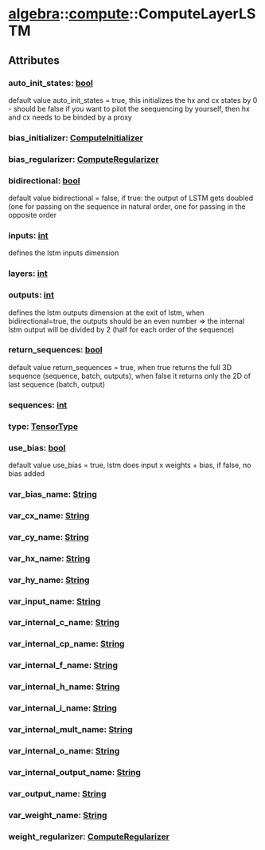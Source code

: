 # [algebra](/libs/algebra/)::[compute](/libs/algebra/compute/)::ComputeLayerLSTM

## Attributes

### auto_init_states:&nbsp;[bool](/libs/std/core/type.bool.md)
default value auto_init_states = true, this initializes the hx and cx states by 0 - should be false if you want to pilot the seequencing by yourself, then hx and cx needs to be binded by a proxy

### bias_initializer:&nbsp;[ComputeInitializer](/libs/algebra/compute/type.ComputeInitializer.md)

### bias_regularizer:&nbsp;[ComputeRegularizer](/libs/algebra/compute/type.ComputeRegularizer.md)

### bidirectional:&nbsp;[bool](/libs/std/core/type.bool.md)
default value bidirectional = false, if true: the output of LSTM gets doubled (one for passing on the sequence in natural order, one for passing in the opposite order

### inputs:&nbsp;[int](/libs/std/core/type.int.md)
defines the lstm inputs dimension

### layers:&nbsp;[int](/libs/std/core/type.int.md)

### outputs:&nbsp;[int](/libs/std/core/type.int.md)
defines the lstm outputs dimension at the exit of lstm, when bidirectional=true, the outputs should be an even number => the internal lstm output will be divided by 2 (half for each order of the sequence)

### return_sequences:&nbsp;[bool](/libs/std/core/type.bool.md)
default value return_sequences = true, when true returns the full 3D sequence (sequence, batch, outputs), when false it returns only the 2D of last sequence (batch, output)

### sequences:&nbsp;[int](/libs/std/core/type.int.md)

### type:&nbsp;[TensorType](/libs/std/core/enum.TensorType.md)

### use_bias:&nbsp;[bool](/libs/std/core/type.bool.md)
default value use_bias = true, lstm does input x weights + bias, if false, no bias added

### var_bias_name:&nbsp;[String](/libs/std/core/type.String.md)

### var_cx_name:&nbsp;[String](/libs/std/core/type.String.md)

### var_cy_name:&nbsp;[String](/libs/std/core/type.String.md)

### var_hx_name:&nbsp;[String](/libs/std/core/type.String.md)

### var_hy_name:&nbsp;[String](/libs/std/core/type.String.md)

### var_input_name:&nbsp;[String](/libs/std/core/type.String.md)

### var_internal_c_name:&nbsp;[String](/libs/std/core/type.String.md)

### var_internal_cp_name:&nbsp;[String](/libs/std/core/type.String.md)

### var_internal_f_name:&nbsp;[String](/libs/std/core/type.String.md)

### var_internal_h_name:&nbsp;[String](/libs/std/core/type.String.md)

### var_internal_i_name:&nbsp;[String](/libs/std/core/type.String.md)

### var_internal_mult_name:&nbsp;[String](/libs/std/core/type.String.md)

### var_internal_o_name:&nbsp;[String](/libs/std/core/type.String.md)

### var_internal_output_name:&nbsp;[String](/libs/std/core/type.String.md)

### var_output_name:&nbsp;[String](/libs/std/core/type.String.md)

### var_weight_name:&nbsp;[String](/libs/std/core/type.String.md)

### weight_regularizer:&nbsp;[ComputeRegularizer](/libs/algebra/compute/type.ComputeRegularizer.md)
